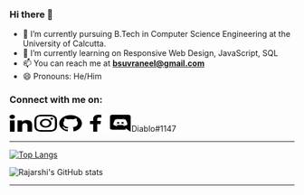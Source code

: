 ### Hi there 👋

<!--
**Suvraneel/Suvraneel** is a ✨ _special_ ✨ repository because its `README.md` (this file) appears on your GitHub profile.

Here are some ideas to get you started:-->

- 🔭 I’m currently pursuing B.Tech in Computer Science Engineering at the University of Calcutta.
- 🌱 I’m currently learning on Responsive Web Design, JavaScript, SQL
- 📫 You can reach me at **bsuvraneel@gmail.com**
- 😄 Pronouns: He/Him

<h3 align="left">Connect with me on:</h3>
<p align="left">
<a href="https://www.linkedin.com/in/suvraneel-bhuin" target="_blank"><img class="social" src="https://raw.githubusercontent.com/Suvraneel/Suvraneel.github.io/main/resources/Social-Dark-icons/linkedin.svg" height="30" width="40"></a>
<a href="https://www.instagram.com/el_diablo_suvraneel" target="_blank"><img class="social" src="https://raw.githubusercontent.com/Suvraneel/Suvraneel.github.io/main/resources/Social-Dark-icons/instagram.svg" height="30" width="40"></a>
<a href="https://github.com/Suvraneel" target="_blank"><img class="social" src="https://raw.githubusercontent.com/Suvraneel/Suvraneel.github.io/main/resources/Social-Dark-icons/github.svg" height="30" width="40"></a>
<a href="https://www.facebook.com/suvraneel.bhuin" target="_blank"><img class="social" src="https://raw.githubusercontent.com/Suvraneel/Suvraneel.github.io/main/resources/Social-Dark-icons/facebook.svg" height="30" width="40"></a>
<a id="discord"><img class="social" src="https://raw.githubusercontent.com/Suvraneel/Suvraneel.github.io/main/resources/Social-Dark-icons/discord.svg" height="30" width="40">Diablo#1147</a>
</p>

***

[![Top Langs](https://github-readme-stats.vercel.app/api/top-langs/?username=suvraneel&langs_count=8)](https://github.com/suvraneel/github-readme-stats)

![Rajarshi's GitHub stats](https://github-readme-stats.vercel.app/api?username=suvraneel&show_icons=true&theme=radical)

***
